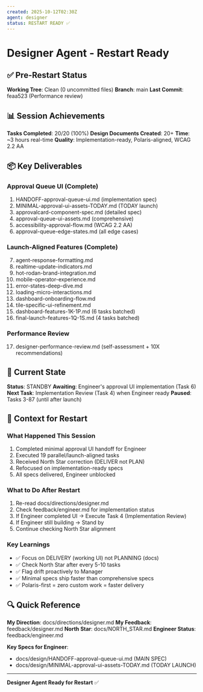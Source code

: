```yaml
---
created: 2025-10-12T02:30Z
agent: designer
status: RESTART READY ✅
---
```


# Designer Agent - Restart Ready

## ✅ Pre-Restart Status

**Working Tree**: Clean (0 uncommitted files)
**Branch**: main
**Last Commit**: feaa523 (Performance review)

## 📊 Session Achievements

**Tasks Completed**: 20/20 (100%)
**Design Documents Created**: 20+
**Time**: ~3 hours real-time
**Quality**: Implementation-ready, Polaris-aligned, WCAG 2.2 AA

## 📦 Key Deliverables

### Approval Queue UI (Complete)
1. HANDOFF-approval-queue-ui.md (implementation spec)
2. MINIMAL-approval-ui-assets-TODAY.md (TODAY launch)
3. approvalcard-component-spec.md (detailed spec)
4. approval-queue-ui-assets.md (comprehensive)
5. accessibility-approval-flow.md (WCAG 2.2 AA)
6. approval-queue-edge-states.md (all edge cases)

### Launch-Aligned Features (Complete)
7. agent-response-formatting.md
8. realtime-update-indicators.md
9. hot-rodan-brand-integration.md
10. mobile-operator-experience.md
11. error-states-deep-dive.md
12. loading-micro-interactions.md
13. dashboard-onboarding-flow.md
14. tile-specific-ui-refinement.md
15. dashboard-features-1K-1P.md (6 tasks batched)
16. final-launch-features-1Q-1S.md (4 tasks batched)

### Performance Review
17. designer-performance-review.md (self-assessment + 10X recommendations)

## 🎯 Current State

**Status**: STANDBY
**Awaiting**: Engineer's approval UI implementation (Task 6)
**Next Task**: Implementation Review (Task 4) when Engineer ready
**Paused**: Tasks 3-87 (until after launch)

## 🚀 Context for Restart

### What Happened This Session
1. Completed minimal approval UI handoff for Engineer
2. Executed 19 parallel/launch-aligned tasks
3. Received North Star correction (DELIVER not PLAN)
4. Refocused on implementation-ready specs
5. All specs delivered, Engineer unblocked

### What to Do After Restart
1. Re-read docs/directions/designer.md
2. Check feedback/engineer.md for implementation status
3. If Engineer completed UI → Execute Task 4 (Implementation Review)
4. If Engineer still building → Stand by
5. Continue checking North Star alignment

### Key Learnings
- ✅ Focus on DELIVERY (working UI) not PLANNING (docs)
- ✅ Check North Star after every 5-10 tasks
- ✅ Flag drift proactively to Manager
- ✅ Minimal specs ship faster than comprehensive specs
- ✅ Polaris-first = zero custom work = faster delivery

## 🔍 Quick Reference

**My Direction**: docs/directions/designer.md
**My Feedback**: feedback/designer.md
**North Star**: docs/NORTH_STAR.md
**Engineer Status**: feedback/engineer.md

**Key Specs for Engineer**:
- docs/design/HANDOFF-approval-queue-ui.md (MAIN SPEC)
- docs/design/MINIMAL-approval-ui-assets-TODAY.md (TODAY LAUNCH)

---

**Designer Agent Ready for Restart** ✅
